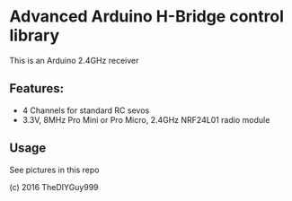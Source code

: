 # Advanced Arduino H-Bridge control library

This is an Arduino 2.4GHz receiver
## Features:
- 4 Channels for standard RC sevos
- 3.3V, 8MHz Pro Mini or Pro Micro, 2.4GHz NRF24L01 radio module

## Usage

See pictures in this repo

(c) 2016 TheDIYGuy999